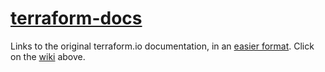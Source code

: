# [terraform-docs](https://github.com/YakDriver/terraform-docs/wiki)
Links to the original terraform.io documentation, in an [easier format](https://github.com/YakDriver/terraform-docs/wiki). Click on the [wiki](https://github.com/YakDriver/terraform-docs/wiki) above.
